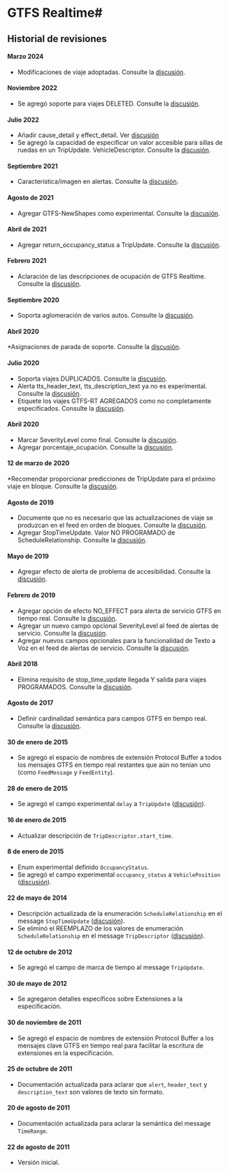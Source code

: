 # GTFS Realtime#

## Historial de revisiones

#### Marzo 2024 
 
 * Modificaciones de viaje adoptadas. Consulte la [discusión](https://github.com/google/transit/pull/403). 
 
#### Noviembre 2022 
 
 * Se agregó soporte para viajes DELETED. Consulte la [discusión](https://github.com/google/transit/pull/352). 
 
#### Julio 2022 
 
 * Añadir cause_detail y effect_detail. Ver [discusión](https://github.com/google/transit/pull/332) 
 * Se agregó la capacidad de especificar un valor accesible para sillas de ruedas en un TripUpdate. VehicleDescriptor. Consulte la [discusión](https://github.com/google/transit/pull/340). 
 
#### Septiembre 2021 
 
 * Característica/imagen en alertas. Consulte la [discusión](https://github.com/google/transit/pull/283). 
 
#### Agosto de 2021 
 
 * Agregar GTFS-NewShapes como experimental. Consulte la [discusión](https://github.com/google/transit/pull/272). 
 
#### Abril de 2021 
 
 * Agregar return_occupancy_status a TripUpdate. Consulte la [discusión](https://github.com/google/transit/pull/260). 
 
#### Febrero 2021 
 
 * Aclaración de las descripciones de ocupación de GTFS Realtime. Consulte la [discusión](https://github.com/google/transit/pull/259). 
 
#### Septiembre 2020 
 
 * Soporta aglomeración de varios autos. Consulte la [discusión](https://github.com/google/transit/pull/237). 
 
#### Abril 2020 
 
 *Asignaciones de parada de soporte. Consulte la [discusión](https://github.com/google/transit/pull/219). 
 
#### Julio 2020 
 
 * Soporta viajes DUPLICADOS. Consulte la [discusión](https://github.com/google/transit/pull/221). 
 * Alerta tts_header_text, tts_description_text ya no es experimental. Consulte la [discusión](https://github.com/google/transit/pull/229). 
 * Etiquete los viajes GTFS-RT AGREGADOS como no completamente especificados. Consulte la [discusión](https://github.com/google/transit/pull/230). 
 
#### Abril 2020 
 
 * Marcar SeverityLevel como final. Consulte la [discusión](https://github.com/google/transit/pull/214). 
 * Agregar porcentaje_ocupación. Consulte la [discusión](https://github.com/google/transit/pull/213). 
 
#### 12 de marzo de 2020 
 
 *Recomendar proporcionar predicciones de TripUpdate para el próximo viaje en bloque. Consulte la [discusión](https://github.com/google/transit/pull/206). 
 
#### Agosto de 2019 
 
 * Documente que no es necesario que las actualizaciones de viaje se produzcan en el feed en orden de bloques. Consulte la [discusión](https://github.com/google/transit/pull/176). 
 * Agregar StopTimeUpdate. Valor NO PROGRAMADO de ScheduleRelationship. Consulte la [discusión](https://github.com/google/transit/pull/173). 
 
#### Mayo de 2019 
 
 * Agregar efecto de alerta de problema de accesibilidad. Consulte la [discusión](https://github.com/google/transit/pull/164). 
 
#### Febrero de 2019 
 
 * Agregar opción de efecto NO_EFFECT para alerta de servicio GTFS en tiempo real. Consulte la [discusión](https://github.com/google/transit/pull/137). 
 * Agregar un nuevo campo opcional SeverityLevel al feed de alertas de servicio. Consulte la [discusión](https://github.com/google/transit/pull/136). 
 * Agregar nuevos campos opcionales para la funcionalidad de Texto a Voz en el feed de alertas de servicio. Consulte la [discusión](https://github.com/google/transit/pull/135). 
 
#### Abril 2018 
 
 * Elimina requisito de stop_time_update llegada Y salida para viajes PROGRAMADOS. Consulte la [discusión](https://github.com/google/transit/pull/165). 
 
#### Agosto de 2017 
 
 * Definir cardinalidad semántica para campos GTFS en tiempo real. Consulte la [discusión](https://github.com/google/transit/pull/64). 
 
#### 30 de enero de 2015 
 
 * Se agregó el espacio de nombres de extensión Protocol Buffer a todos los mensajes GTFS en tiempo real restantes que aún no tenían uno (como `FeedMessage` y `FeedEntity`). 
 
#### 28 de enero de 2015 
 
 * Se agregó el campo experimental `delay` a `TripUpdate` ([discusión](https://groups.google.com/forum/#!topic/gtfs-realtime/NsTIRQdMNN8)). 
 
#### 16 de enero de 2015 
 
 * Actualizar descripción de `TripDescriptor.start_time`. 
 
#### 8 de enero de 2015 
 
 * Enum experimental definido `OccupancyStatus`. 
 * Se agregó el campo experimental `occupancy_status` a `VehiclePosition` ([discusión](https://groups.google.com/forum/#!topic/gtfs-realtime/_HtNTGp5LxM)). 
 
#### 22 de mayo de 2014 
 
 * Descripción actualizada de la enumeración `ScheduleRelationship` en el message `StopTimeUpdate` ([discusión](https://groups.google.com/forum/#!topic/gtfs-realtime/77c3WZrGBnI)). 
 * Se eliminó el REEMPLAZO de los valores de enumeración `ScheduleRelationship` en el message `TripDescriptor` ([discusión](https://groups.google.com/forum/#!topic/gtfs-realtime/77c3WZrGBnI)). 
 
#### 12 de octubre de 2012 
 
 * Se agregó el campo de marca de tiempo al message `TripUpdate`. 
 
#### 30 de mayo de 2012 
 
 * Se agregaron detalles específicos sobre Extensiones a la especificación. 
 
#### 30 de noviembre de 2011 
 
 * Se agregó el espacio de nombres de extensión Protocol Buffer a los mensajes clave GTFS en tiempo real para facilitar la escritura de extensiones en la especificación. 
 
#### 25 de octubre de 2011 
 
 * Documentación actualizada para aclarar que `alert`, `header_text` y `description_text` son valores de texto sin formato. 
 
#### 20 de agosto de 2011 
 
 * Documentación actualizada para aclarar la semántica del message `TimeRange`. 
 
#### 22 de agosto de 2011 
 
 * Versión inicial.